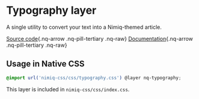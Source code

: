 # Typography layer

A single utility to convert your text into a Nimiq-themed article.

[Source code](https://github.com/onmax/nimiq-ui/tree/main/packages/nimiq-css/src/css/typography.css){.nq-arrow .nq-pill-tertiary .nq-raw}
[Documentation](../../nimiq-css/typography/index.md/){.nq-arrow .nq-pill-tertiary .nq-raw}

## Usage in Native CSS

```css
@import url('nimiq-css/css/typography.css') @layer nq-typography;
```

This layer is included in `nimiq-css/css/index.css`.
